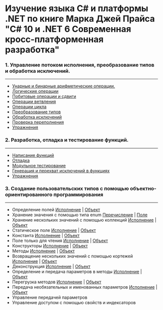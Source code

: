 # Изучение языка С# и платформы .NET по книге Марка Джей Прайса "C# 10 и .NET 6 Современная кросс-платформенная разработка"

### 1. Управление потоком исполнения, преобразование типов и обработка исключений.
---
- [Унарные и бинарные арифметические операции.](https://github.com/gotovchik/markjprice_cs10dotnet6/tree/master/Chapter_03/Operators)
- [Логические операции](https://github.com/gotovchik/markjprice_cs10dotnet6/tree/master/Chapter_03/BooleanOperators)
- [Побитовые операции и сдвиги](https://github.com/gotovchik/markjprice_cs10dotnet6/tree/master/Chapter_03/BitwiseAndShiftOperators)
- [Операции ветвления](https://github.com/gotovchik/markjprice_cs10dotnet6/tree/master/Chapter_03/SelectionStatements)
- [Операции цикла](https://github.com/gotovchik/markjprice_cs10dotnet6/tree/master/Chapter_03/IterationStatements)
- [Преобразование типов](https://github.com/gotovchik/markjprice_cs10dotnet6/tree/master/Chapter_03/CastingConverting)
- [Обработка исключений](https://github.com/gotovchik/markjprice_cs10dotnet6/tree/master/Chapter_03/HandlingExceptions)
- [Проверка переполнения](https://github.com/gotovchik/markjprice_cs10dotnet6/tree/master/Chapter_03/CheckingForOverflow)
- [Упражнения](https://github.com/gotovchik/markjprice_cs10dotnet6/tree/master/Chapter_03/Exercises)

### 2. Разработка, отладка и тестирование функций.  
---
- [Написание функций](https://github.com/gotovchik/markjprice_cs10dotnet6/tree/master/Chapter_04/WritingFunctions)
- [Отладка](https://github.com/gotovchik/markjprice_cs10dotnet6/tree/master/Chapter_04/Debugging)
- [Модульное тестирование](https://github.com/gotovchik/markjprice_cs10dotnet6/tree/master/Chapter_04/CalculatorLibUnitTests/CalculatorLibUnitTests)
- [Генерация и перехват исключений в функциях](https://github.com/gotovchik/markjprice_cs10dotnet6/tree/master/Chapter_04/CallStackExceptionHandling/CallStackExceptionHandling)
- [Упражнения](https://github.com/gotovchik/markjprice_cs10dotnet6/tree/master/Chapter_04/Exercises)

### 3. Создание пользовательских типов с помощью объектно-ориентированного программирования
---
- Определение полей [Исполнение](https://github.com/gotovchik/markjprice_cs10dotnet6/blob/master/Chapter_05/PeopleApp/PeopleApp/Program.cs#L6) | [Объект](https://github.com/gotovchik/markjprice_cs10dotnet6/blob/master/Chapter_05/PacktLibrary/PacktLibrary/Person.cs#L8)
- Хранение значения с помощью типа enum [Перечисление](https://github.com/gotovchik/markjprice_cs10dotnet6/blob/master/Chapter_05/PacktLibrary/PacktLibrary/WondersOfTheAncientWorld.cs#L3) | [Поле](https://github.com/gotovchik/markjprice_cs10dotnet6/blob/master/Chapter_05/PacktLibrary/PacktLibrary/Person.cs#L12) 
- Хранение нескольких значений с помощью коллекций [Исполнение](https://github.com/gotovchik/markjprice_cs10dotnet6/blob/master/Chapter_05/PeopleApp/PeopleApp/Program.cs#L25) | [Объект](https://github.com/gotovchik/markjprice_cs10dotnet6/blob/master/Chapter_05/PacktLibrary/PacktLibrary/Person.cs#L15)
- Статическое поле [Исполнение](https://github.com/gotovchik/markjprice_cs10dotnet6/blob/master/Chapter_05/PeopleApp/PeopleApp/Program.cs#L37) | [Объект](https://github.com/gotovchik/markjprice_cs10dotnet6/blob/master/Chapter_05/PacktLibrary/PacktLibrary/BankAccount.cs)
- Константа [Исполнение](https://github.com/gotovchik/markjprice_cs10dotnet6/blob/master/Chapter_05/PeopleApp/PeopleApp/Program.cs#L61) | [Объект](https://github.com/gotovchik/markjprice_cs10dotnet6/blob/master/Chapter_05/PacktLibrary/PacktLibrary/Person.cs#L18)
- Поле только для чтения [Исполнение](https://github.com/gotovchik/markjprice_cs10dotnet6/blob/master/Chapter_05/PeopleApp/PeopleApp/Program.cs#L63) | [Объект](https://github.com/gotovchik/markjprice_cs10dotnet6/blob/master/Chapter_05/PacktLibrary/PacktLibrary/Person.cs#L19)
- Конструкторы [Исполнение](https://github.com/gotovchik/markjprice_cs10dotnet6/blob/master/Chapter_05/PeopleApp/PeopleApp/Program.cs#L69) | [Объект](https://github.com/gotovchik/markjprice_cs10dotnet6/blob/master/Chapter_05/PacktLibrary/PacktLibrary/Person.cs#L22)
- Методы [Исполнение](https://github.com/gotovchik/markjprice_cs10dotnet6/blob/master/Chapter_05/PeopleApp/PeopleApp/Program.cs#L88) | [Объект](https://github.com/gotovchik/markjprice_cs10dotnet6/blob/master/Chapter_05/PacktLibrary/PacktLibrary/Person.cs#L36)
- Возвращение нескольких значений с помощью кортежей [Исполнение](https://github.com/gotovchik/markjprice_cs10dotnet6/blob/master/Chapter_05/PeopleApp/PeopleApp/Program.cs#L93) | [Объект](https://github.com/gotovchik/markjprice_cs10dotnet6/blob/master/Chapter_05/PacktLibrary/PacktLibrary/Person.cs#L46)
- Деконструкция [Исполнение](https://github.com/gotovchik/markjprice_cs10dotnet6/blob/master/Chapter_05/PeopleApp/PeopleApp/Program.cs#L112) | [Объект](https://github.com/gotovchik/markjprice_cs10dotnet6/blob/master/Chapter_05/PacktLibrary/PacktLibrary/Person.cs#L56)
- Определение и передача параметров в методы [Исполнение](https://github.com/gotovchik/markjprice_cs10dotnet6/blob/master/Chapter_05/PacktLibrary/PacktLibrary/Person.cs#L56) | [Объект](https://github.com/gotovchik/markjprice_cs10dotnet6/blob/master/Chapter_05/PacktLibrary/PacktLibrary/Person.cs#L71)
- Перегрузка методов [Исполнение](https://github.com/gotovchik/markjprice_cs10dotnet6/blob/master/Chapter_05/PeopleApp/PeopleApp/Program.cs#L131) | [Объект](https://github.com/gotovchik/markjprice_cs10dotnet6/blob/master/Chapter_05/PacktLibrary/PacktLibrary/Person.cs#LL77C24-L77C24)
- Передача необязательных и именованных параметров [Исполнение](https://github.com/gotovchik/markjprice_cs10dotnet6/blob/master/Chapter_05/PeopleApp/PeopleApp/Program.cs#L134) | [Объект](https://github.com/gotovchik/markjprice_cs10dotnet6/blob/master/Chapter_05/PacktLibrary/PacktLibrary/Person.cs#L83)
- Управление передачей параметров 
- Управление доступом с помощью свойств и индексаторов